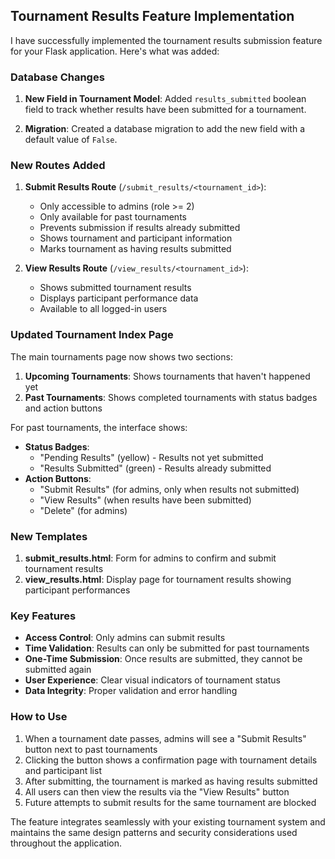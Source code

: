 ## Tournament Results Feature Implementation

I have successfully implemented the tournament results submission feature for your Flask application. Here's what was added:

### Database Changes

1. **New Field in Tournament Model**: Added `results_submitted` boolean field to track whether results have been submitted for a tournament.

2. **Migration**: Created a database migration to add the new field with a default value of `False`.

### New Routes Added

1. **Submit Results Route** (`/submit_results/<tournament_id>`):
   - Only accessible to admins (role >= 2)
   - Only available for past tournaments
   - Prevents submission if results already submitted
   - Shows tournament and participant information
   - Marks tournament as having results submitted

2. **View Results Route** (`/view_results/<tournament_id>`):
   - Shows submitted tournament results
   - Displays participant performance data
   - Available to all logged-in users

### Updated Tournament Index Page

The main tournaments page now shows two sections:

1. **Upcoming Tournaments**: Shows tournaments that haven't happened yet
2. **Past Tournaments**: Shows completed tournaments with status badges and action buttons

For past tournaments, the interface shows:
- **Status Badges**: 
  - "Pending Results" (yellow) - Results not yet submitted
  - "Results Submitted" (green) - Results already submitted
- **Action Buttons**:
  - "Submit Results" (for admins, only when results not submitted)
  - "View Results" (when results have been submitted)
  - "Delete" (for admins)

### New Templates

1. **submit_results.html**: Form for admins to confirm and submit tournament results
2. **view_results.html**: Display page for tournament results showing participant performances

### Key Features

- **Access Control**: Only admins can submit results
- **Time Validation**: Results can only be submitted for past tournaments
- **One-Time Submission**: Once results are submitted, they cannot be submitted again
- **User Experience**: Clear visual indicators of tournament status
- **Data Integrity**: Proper validation and error handling

### How to Use

1. When a tournament date passes, admins will see a "Submit Results" button next to past tournaments
2. Clicking the button shows a confirmation page with tournament details and participant list
3. After submitting, the tournament is marked as having results submitted
4. All users can then view the results via the "View Results" button
5. Future attempts to submit results for the same tournament are blocked

The feature integrates seamlessly with your existing tournament system and maintains the same design patterns and security considerations used throughout the application.
